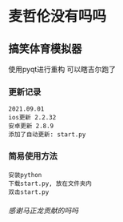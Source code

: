 # 麦哲伦没有吗吗

## 搞笑体育模拟器

使用pyqt进行重构 可以瞎吉尔跑了

### 更新记录
```
2021.09.01
ios更新 2.2.32
安卓更新 2.8.9
添加了自动更新: start.py
```

### 简易使用方法
```
安装python
下载start.py, 放在文件夹内
双击start.py
```

###### 感谢马正龙贡献的吗吗